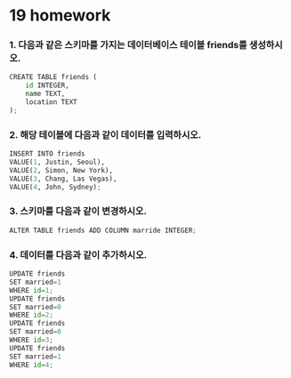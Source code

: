 # 19 homework

### 1. 다음과 같은 스키마를 가지는 데이터베이스 테이블 friends를 생성하시오.

```python
CREATE TABLE friends (
	id INTEGER,
    name TEXT,
    location TEXT
);
```

### 2. 해당 테이블에 다음과 같이 데이터를 입력하시오.

```python
INSERT INTO friends 
VALUE(1, Justin, Seoul), 
VALUE(2, Simon, New York), 
VALUE(3, Chang, Las Vegas), 
VALUE(4, John, Sydney);
```

### 3. 스키마를 다음과 같이 변경하시오.

```python
ALTER TABLE friends ADD COLUMN marride INTEGER;
```

### 4. 데이터를 다음과 같이 추가하시오.

```python
UPDATE friends
SET married=1
WHERE id=1;
UPDATE friends
SET married=0
WHERE id=2;
UPDATE friends
SET married=0
WHERE id=3;
UPDATE friends
SET married=1
WHERE id=4;
```



